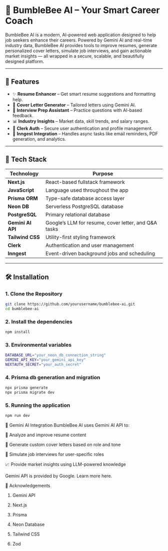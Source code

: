 # 🐝 BumbleBee AI – Your Smart Career Coach

BumbleBee AI is a modern, AI-powered web application designed to help job seekers enhance their careers. Powered by Gemini AI and real-time industry data, BumbleBee AI provides tools to improve resumes, generate personalized cover letters, simulate job interviews, and gain actionable market insights — all wrapped in a secure, scalable, and beautifully designed platform.

---

## 🚀 Features

- ✨ **Resume Enhancer** – Get smart resume suggestions and formatting help.
- 📝 **Cover Letter Generator** – Tailored letters using Gemini AI.
- 🎤 **Interview Prep Assistant** – Practice questions with AI-based feedback.
- 📊 **Industry Insights** – Market data, skill trends, and salary ranges.
- 🔐 **Clerk Auth** – Secure user authentication and profile management.
- 🔄 **Inngest Integration** – Handles async tasks like email reminders, PDF generation, and analytics.

---

## 🧰 Tech Stack

| Technology         | Purpose                                                |
|--------------------|--------------------------------------------------------|
| **Next.js**        | React-based fullstack framework                        |
| **JavaScript**     | Language used throughout the app                       |
| **Prisma ORM**     | Type-safe database access layer                        |
| **Neon DB**        | Serverless PostgreSQL database                         |
| **PostgreSQL**     | Primary relational database                            |
| **Gemini AI API**  | Google’s LLM for resume, cover letter, and Q&A tasks   |
| **Tailwind CSS**   | Utility-first styling framework                        |
| **Clerk**          | Authentication and user management                     |
| **Inngest**        | Event-driven background jobs and scheduling            |

---

## 🛠️ Installation

### 1. Clone the Repository

```bash
git clone https://github.com/yourusername/bumblebee-ai.git
cd bumblebee-ai
```


### 2. Install the dependencies

``` bash 
npm install
```

### 3. Environmental variables

```bash
DATABASE_URL="your_neon_db_connection_string"
GEMINI_API_KEY="your_gemini_api_key"
NEXTAUTH_SECRET="your_auth_secret"
```

### 4. Prisma db generation and migration

```bash
npx prisma generate
npx prisma migrate dev
```

### 5. Running the application

```bash
npm run dev
```

🤖 Gemini AI Integration
BumbleBee AI uses Gemini AI API to:

🧠 Analyze and improve resume content

🧾 Generate custom cover letters based on role and tone

🎯 Simulate job interviews for user-specific roles

📈 Provide market insights using LLM-powered knowledge

Gemini API is provided by Google. Learn more here.


📣 Acknowledgements
1. Gemini API

2. Next.js

3. Prisma

4. Neon Database

5. Tailwind CSS

6. Zod